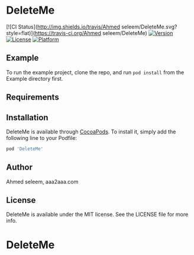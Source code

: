 # DeleteMe

[![CI Status](http://img.shields.io/travis/Ahmed seleem/DeleteMe.svg?style=flat)](https://travis-ci.org/Ahmed seleem/DeleteMe)
[![Version](https://img.shields.io/cocoapods/v/DeleteMe.svg?style=flat)](http://cocoapods.org/pods/DeleteMe)
[![License](https://img.shields.io/cocoapods/l/DeleteMe.svg?style=flat)](http://cocoapods.org/pods/DeleteMe)
[![Platform](https://img.shields.io/cocoapods/p/DeleteMe.svg?style=flat)](http://cocoapods.org/pods/DeleteMe)

## Example

To run the example project, clone the repo, and run `pod install` from the Example directory first.

## Requirements

## Installation

DeleteMe is available through [CocoaPods](http://cocoapods.org). To install
it, simply add the following line to your Podfile:

```ruby
pod 'DeleteMe'
```

## Author

Ahmed seleem, aaa2aaa.com

## License

DeleteMe is available under the MIT license. See the LICENSE file for more info.
# DeleteMe
